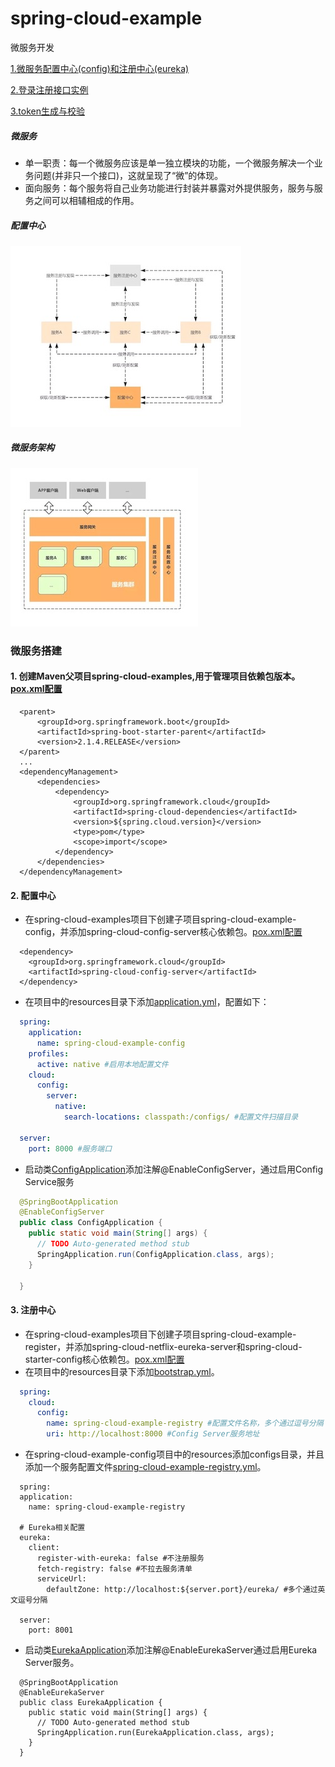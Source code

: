 # spring-cloud-example
微服务开发


[1.微服务配置中心(config)和注册中心(eureka)](https://github.com/Jacky-MYD/spring-cloud-example)

[2.登录注册接口实例](https://github.com/Jacky-MYD/spring-cloud-example/tree/master/spring-cloud-example-biz-a)

[3.token生成与校验](https://github.com/Jacky-MYD/spring-cloud-example/tree/master/spring-cloud-example-biz-b)

##### 微服务
- 单一职责：每一个微服务应该是单一独立模块的功能，一个微服务解决一个业务问题(并非只一个接口)，这就呈现了“微”的体现。
- 面向服务：每个服务将自己业务功能进行封装并暴露对外提供服务，服务与服务之间可以相辅相成的作用。

##### 配置中心
![配置中心](https://github.com/Jacky-MYD/spring-cloud-example/blob/master/1577241472170.jpg)

##### 微服务架构
![微服务架构](https://github.com/Jacky-MYD/spring-cloud-example/blob/master/1577241452760.jpg)

### 微服务搭建
#### 1. 创建Maven父项目spring-cloud-examples,用于管理项目依赖包版本。[pox.xml配置](https://github.com/Jacky-MYD/spring-cloud-example/blob/master/pom.xml)
```pox.xml配置
  <parent>
      <groupId>org.springframework.boot</groupId>
      <artifactId>spring-boot-starter-parent</artifactId>
      <version>2.1.4.RELEASE</version>
  </parent>
  ...
  <dependencyManagement>
      <dependencies>
          <dependency>
              <groupId>org.springframework.cloud</groupId>
              <artifactId>spring-cloud-dependencies</artifactId>
              <version>${spring.cloud.version}</version>
              <type>pom</type>
              <scope>import</scope>
          </dependency>
      </dependencies>
  </dependencyManagement>
```
#### 2. 配置中心
- 在spring-cloud-examples项目下创建子项目spring-cloud-example-config，并添加spring-cloud-config-server核心依赖包。[pox.xml配置](https://github.com/Jacky-MYD/spring-cloud-example/blob/master/spring-cloud-example-config/pom.xml)
```
  <dependency>
    <groupId>org.springframework.cloud</groupId>
    <artifactId>spring-cloud-config-server</artifactId>
  </dependency>
```
- 在项目中的resources目录下添加[application.yml](https://github.com/Jacky-MYD/spring-cloud-example/blob/master/spring-cloud-example-config/src/main/resources/application.yml)，配置如下：
```application.yml
  spring:
    application:
      name: spring-cloud-example-config
    profiles:
      active: native #启用本地配置文件
    cloud:
      config:
        server:
          native:
            search-locations: classpath:/configs/ #配置文件扫描目录

  server:
    port: 8000 #服务端口
```
- 启动类[ConfigApplication](https://github.com/Jacky-MYD/spring-cloud-example/blob/master/spring-cloud-example-config/src/main/java/com/example/project/ConfigApplication.java)添加注解@EnableConfigServer，通过启用Config Service服务
```ConfigApplication.java
  @SpringBootApplication
  @EnableConfigServer
  public class ConfigApplication {
    public static void main(String[] args) {
      // TODO Auto-generated method stub
      SpringApplication.run(ConfigApplication.class, args);
    }

  }
```
#### 3. 注册中心
- 在spring-cloud-examples项目下创建子项目spring-cloud-example-register，并添加spring-cloud-netflix-eureka-server和spring-cloud-starter-config核心依赖包。[pox.xml配置](https://github.com/Jacky-MYD/spring-cloud-example/blob/master/spring-cloud-example-registry/pom.xml)
- 在项目中的resources目录下添加[bootstrap.yml](https://github.com/Jacky-MYD/spring-cloud-example/blob/master/spring-cloud-example-registry/src/main/resources/bootstrap.yml)。
```bootstrap.yml
  spring:
    cloud:
      config:
        name: spring-cloud-example-registry #配置文件名称，多个通过逗号分隔
        uri: http://localhost:8000 #Config Server服务地址
```
- 在spring-cloud-example-config项目中的resources添加configs目录，并且添加一个服务配置文件[spring-cloud-example-registry.yml](https://github.com/Jacky-MYD/spring-cloud-example/tree/master/spring-cloud-example-config/src/main/resources/configs)。
```
  spring:
  application:
    name: spring-cloud-example-registry

  # Eureka相关配置
  eureka:
    client:
      register-with-eureka: false #不注册服务
      fetch-registry: false #不拉去服务清单
      serviceUrl:
        defaultZone: http://localhost:${server.port}/eureka/ #多个通过英文逗号分隔

  server:
    port: 8001
```
- 启动类[EurekaApplication](https://github.com/Jacky-MYD/spring-cloud-example/blob/master/spring-cloud-example-registry/src/main/java/com/example/project/EurekaApplication.java)添加注解@EnableEurekaServer通过启用Eureka Server服务。
```
  @SpringBootApplication
  @EnableEurekaServer
  public class EurekaApplication {
    public static void main(String[] args) {
      // TODO Auto-generated method stub
      SpringApplication.run(EurekaApplication.class, args);
    }
  }
```
